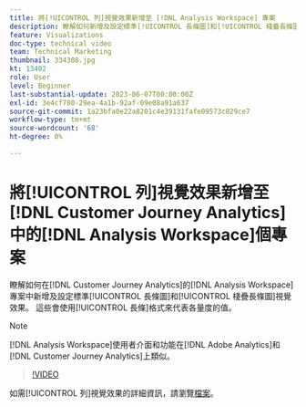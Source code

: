 ```yaml
---
title: 將[!UICONTROL 列]視覺效果新增至 [!DNL Analysis Workspace] 專案
description: 瞭解如何新增及設定標準[!UICONTROL 長條圖]和[!UICONTROL 棧疊長條圖]視覺效果至 [!DNL Customer Journey Analytics]中的 [!DNL Analysis Workspace] 專案。
feature: Visualizations
doc-type: technical video
team: Technical Marketing
thumbnail: 334308.jpg
kt: 13402
role: User
level: Beginner
last-substantial-update: 2023-06-07T00:00:00Z
exl-id: 3e4cf780-29ea-4a1b-92af-09e08a91a637
source-git-commit: 1a23bfa0e22a8201c4e39131fafe09573c829ce7
workflow-type: tm+mt
source-wordcount: '68'
ht-degree: 0%

---
```


# 將[!UICONTROL 列]視覺效果新增至[!DNL Customer Journey Analytics]中的[!DNL Analysis Workspace]個專案

瞭解如何在[!DNL Customer Journey Analytics]的[!DNL Analysis Workspace]專案中新增及設定標準[!UICONTROL 長條圖]和[!UICONTROL 棧疊長條圖]視覺效果。 這些會使用[!UICONTROL 長條]格式來代表各量度的值。

>[!NOTE]
>
>[!DNL Analysis Workspace]使用者介面和功能在[!DNL Adobe Analytics]和[!DNL Customer Journey Analytics]上類似。

>[!VIDEO](https://video.tv.adobe.com/v/334308/?quality=12&learn=on)

如需[!UICONTROL 列]視覺效果的詳細資訊，請瀏覽[檔案](https://experienceleague.adobe.com/docs/analytics-platform/using/cja-workspace/visualizations/bar.html)。
